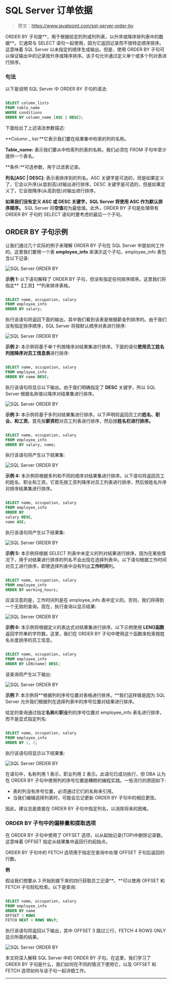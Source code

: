 # SQL Server 订单依据

> 原文：<https://www.javatpoint.com/sql-server-order-by>

ORDER BY 子句是**，用于根据给定的列或列列表，以升序或降序排列表中的数据**。它通常与 SELECT 语句一起使用，因为它返回记录而不按特定顺序排序。这意味着 SQL Server 以未指定的顺序生成输出。但是，使用 ORDER BY 子句可以保证输出中的记录按升序或降序排序。该子句允许通过定义单个或多个列对表进行排序。

### 句法

以下是说明 SQL Server 中 ORDER BY 子句的语法:

```sql

SELECT column_lists 
FROM table_name 
WHERE conditions  
ORDER BY column_name [ASC | DESC];

```

下面给出了上述语法参数描述:

**Column _ list:**它表示我们要在结果集中检索的列的名称。

**Table_name:** 表示我们要从中检索列的表的名称。我们必须在 FROM 子句中至少提供一个表名。

**条件:**可选参数，用于过滤表记录。

**列名[ASC | DESC]:** 表示表排序到的列名。ASC 关键字是可选的，但是如果定义了，它会以升序(从低到高)对输出进行排序。DESC 关键字是可选的，但是如果定义了，它会按降序(从高到低)对输出进行排序。

**如果我们没有定义 ASC 或 DESC 关键字，SQL Server 将使用 ASC 作为默认排序顺序。** SQL Server 将**空值**视为最低值。此外，ORDER BY 子句是处理带有 ORDER BY 子句的 SELECT 语句时要考虑的最后一个子句。

## ORDER BY 子句示例

让我们通过几个实际的例子来理解 ORDER BY 子句在 SQL Server 中是如何工作的。这里我们要用一个表 **employee_info** 来演示这个子句。employee_info 表包含以下记录:

![SQL Server ORDER BY](img/ac6996ffcd9cd20c36819ac194ee21b5.png)

**示例 1:** 以下语句解释了 ORDER BY 子句，但没有指定任何排序顺序。这里我们将指定**【工资】**列来排序表格。

```sql

SELECT name, occupation, salary
FROM employee_info
ORDER BY salary;

```

执行该语句将返回下面的输出，其中我们看到该表是根据薪金列排序的。由于我们没有指定排序顺序，SQL Server 将按默认顺序对表进行排序:

![SQL Server ORDER BY](img/519d2c3c705c13495ad880cb576e476a.png)

**示例 2:** 本示例将基于单个列按降序对结果集进行排序。下面的语句**使用员工姓名列按降序对员工信息表**进行排序:

```sql

SELECT name, occupation, salary
FROM employee_info
ORDER BY name DESC;

```

执行该语句将显示以下输出。由于我们明确指定了 **DESC** 关键字，所以 SQL Server 根据名称值以降序对结果集进行排序。

![SQL Server ORDER BY](img/654f74cc685a4ca4b4d441c9e1471803.png)

**示例 3:** 本示例将基于多列对结果集进行排序。以下声明将返回员工的**姓名、职业、**和**工资**。首先按**薪资栏**对员工列表进行排序，然后按**姓名栏进行排序。**

```sql

SELECT name, occupation, salary
FROM employee_info
ORDER BY salary, name;

```

执行该语句将产生以下结果集:

![SQL Server ORDER BY](img/519d2c3c705c13495ad880cb576e476a.png)

**示例 4:** 本示例将根据多列和不同的顺序对结果集进行排序。以下语句将返回员工的姓名、职业和工资。它首先按工资列降序对员工列表进行排序，然后按姓名升序对排序结果集进行排序。

```sql

SELECT name, occupation, salary
FROM employee_info
ORDER BY 
salary DESC,
name ASC;

```

执行该语句将产生以下结果集:

![SQL Server ORDER BY](img/872c09a7566ee80b8ce2f9d4bf975805.png)

**示例 5:** 本示例将根据 SELECT 列表中未定义的列对结果进行排序。因为在某些情况下，用于对结果进行排序的列名不会出现在选择列表中。以下语句根据工作时间对员工进行排序，即使选择列表中没有列出**工作时间**列。

```sql

SELECT name, occupation, salary
FROM employee_info
ORDER BY working_hours;

```

应该注意的是，工作时间列是在 employee_info 表中定义的。否则，我们将得到一个无效的查询。现在，执行查询以显示结果:

![SQL Server ORDER BY](img/4abe74a69fa2592c4ccfa671f49eec4d.png)

**示例 6:** 本示例将根据定义的表达式对结果集进行排序。以下示例使用 **LEN()函数**返回字符串的字符数。这里，我们在 ORDER BY 子句中使用这个函数来检索按姓名长度排序的员工信息。

```sql

SELECT name, occupation, salary
FROM employee_info
ORDER BY LEN(name) DESC;

```

该查询将产生以下输出:

![SQL Server ORDER BY](img/9b5ed86807a4a404c804e5e188b6af46.png)

**示例 7:** 本示例将**根据列的序号位置对表格进行排序。**我们这样做是因为 SQL Server 允许我们根据列在选择列表中的序号位置对结果进行排序。

给定的查询通过指定**名称**和**职业**列的序号位置对 employee_info 表名进行排序，而不是显式指定列名:

```sql

SELECT name, occupation, salary
FROM employee_info
ORDER BY 1, 2;

```

执行该语句将显示以下结果集:

![SQL Server ORDER BY](img/1e85ce5f0f80c9d3d0b2cef80234a109.png)

在语句中，名称列用 1 表示，职业列用 2 表示。此语句已成功执行，但 DBA 认为在 ORDER BY 子句中使用列的序号位置是糟糕的编程实践。一些流行的原因如下:

*   表的列没有序号位置，必须通过它们的名称来引用。
*   当我们编辑选择列表时，可能会忘记更新 ORDER BY 子句中的相应更改。

因此，建议总是直接在 ORDER BY 子句中指定列名，以消除将来的困难。

### ORDER BY 子句中的偏移量和提取选项

在 ORDER BY 子句中使用了 OFFSET 选项，以从起始记录(TOP)中删除记录数。这意味着 OFFSET 指定从结果集中返回行的起始点。

ORDER BY 子句中的 FETCH 选项用于指定在查询中处理 OFFSET 子句后返回的行数。

**例**

假设我们想要从 3 开始到接下来的四行获取员工记录**。**可以使用 OFFSET 和 FETCH 子句轻松检索。以下是查询:

```sql

SELECT name, occupation, salary
FROM employee_info
ORDER BY name   
OFFSET 3 ROWS   
FETCH NEXT 4 ROWS ONLY;  

```

执行该语句将返回以下输出，其中 OFFSET 3 跳过三行，FETCH 4 ROWS ONLY 显示所需的结果。

![SQL Server ORDER BY](img/d67cc796b59027a5317499dbea79e79c.png)

本文将深入解释 SQL Server 中的 ORDER BY 子句。在这里，我们学习了 ORDER BY 子句是什么，我们如何在不同的情况下使用它，以及 OFFSET 和 FETCH 选项如何与该子句一起详细工作。

* * *